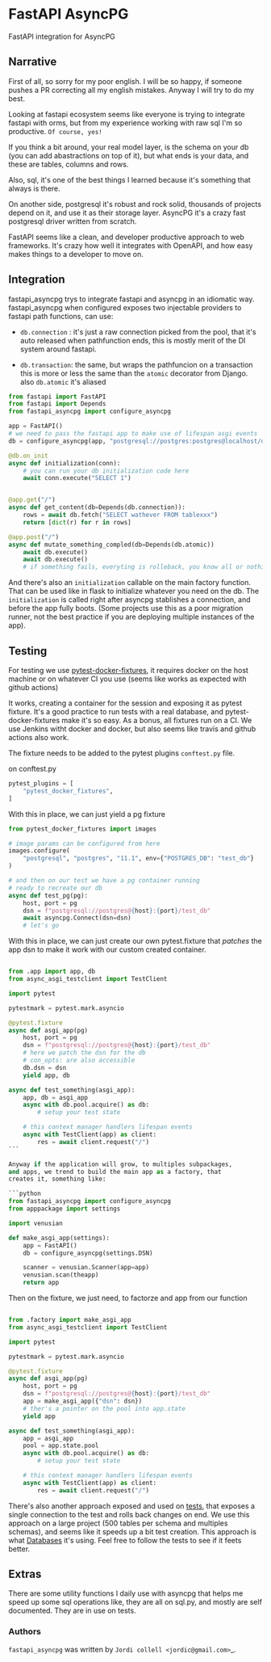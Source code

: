 # FastAPI AsyncPG

FastAPI integration for AsyncPG

## Narrative

First of all, so sorry for my poor english. I will be so happy,
if someone pushes a PR correcting all my english mistakes. Anyway
I will try to do my best.

Looking at fastapi ecosystem seems like everyone is trying to integrate
fastapi with orms, but from my experience working with raw
sql I'm so productive. `Of course, yes!`

If you think a bit around, your real model layer, is the schema on your
db (you can add abastractions on top of it), but what ends
is your data, and these are tables, columns and rows.

Also, sql, it's one of the best things I learned
because it's something that always is there.

On another side, postgresql it's robust and rock solid,
thousands of projects depend on it, and use it as their storage layer.
AsyncPG it's a crazy fast postgresql driver
written from scratch.

FastAPI seems like a clean, and developer productive approach to web
frameworks. It's crazy how well it integrates with OpenAPI,
and how easy makes things to a developer to move on.

## Integration

fastapi_asyncpg trys to integrate fastapi and asyncpg in an idiomatic way.
fastapi_asyncpg when configured exposes two injectable providers to
fastapi path functions, can use:

- `db.connection` : it's just a raw connection picked from the pool,
  that it's auto released when pathfunction ends, this is mostly
  merit of the DI system around fastapi.

- `db.transaction`: the same, but wraps the pathfuncion on a transaction
  this is more or less the same than the `atomic` decorator from Django.
  also `db.atomic` it's aliased

```python
from fastapi import FastAPI
from fastapi import Depends
from fastapi_asyncpg import configure_asyncpg

app = FastAPI()
# we need to pass the fastapi app to make use of lifespan asgi events
db = configure_asyncpg(app, "postgresql://postgres:postgres@localhost/db")

@db.on_init
async def initialization(conn):
    # you can run your db initialization code here
    await conn.execute("SELECT 1")


@app.get("/")
async def get_content(db=Depends(db.connection)):
    rows = await db.fetch("SELECT wathever FROM tablexxx")
    return [dict(r) for r in rows]

@app.post("/")
async def mutate_something_compled(db=Depends(db.atomic))
    await db.execute()
    await db.execute()
    # if something fails, everyting is rolleback, you know all or nothing
```

And there's also an `initialization` callable on the main factory function.
That can be used like in flask to initialize whatever you need on the db.
The `initialization` is called right after asyncpg stablishes a connection,
and before the app fully boots. (Some projects use this as a poor migration
runner, not the best practice if you are deploying multiple
instances of the app).

## Testing

For testing we use [pytest-docker-fixtures](https://pypi.org/project/pytest-docker-fixtures/), it requires docker on the host machine or on whatever CI you use
(seems like works as expected with github actions)

It works, creating a container for the session and exposing it as pytest fixture.
It's a good practice to run tests with a real database, and
pytest-docker-fixtures make it's so easy. As a bonus, all fixtures run on a CI.
We use Jenkins witht docker and docker, but also seems like travis and github actions
also work.

The fixture needs to be added to the pytest plugins `conftest.py` file.

on conftest.py

```python
pytest_plugins = [
    "pytest_docker_fixtures",
]
```

With this in place, we can just yield a pg fixture

```python
from pytest_docker_fixtures import images

# image params can be configured from here
images.configure(
    "postgresql", "postgres", "11.1", env={"POSTGRES_DB": "test_db"}
)

# and then on our test we have a pg container running
# ready to recreate our db
async def test_pg(pg):
    host, port = pg
    dsn = f"postgresql://postgres@{host}:{port}/test_db"
    await asyncpg.Connect(dsn=dsn)
    # let's go

```

With this in place, we can just create our own pytest.fixture that
_patches_ the app dsn to make it work with our custom created
container.

````python

from .app import app, db
from async_asgi_testclient import TestClient

import pytest

pytestmark = pytest.mark.asyncio

@pytest.fixture
async def asgi_app(pg)
    host, port = pg
    dsn = f"postgresql://postgres@{host}:{port}/test_db"
    # here we patch the dsn for the db
    # con_opts: are also accessible
    db.dsn = dsn
    yield app, db

async def test_something(asgi_app):
    app, db = asgi_app
    async with db.pool.acquire() as db:
        # setup your test state

    # this context manager handlers lifespan events
    async with TestClient(app) as client:
        res = await client.request("/")
```

Anyway if the application will grow, to multiples subpackages,
and apps, we trend to build the main app as a factory, that
creates it, something like:

```python
from fastapi_asyncpg import configure_asyncpg
from apppackage import settings

import venusian

def make_asgi_app(settings):
    app = FastAPI()
    db = configure_asyncpg(settings.DSN)

    scanner = venusian.Scanner(app=app)
    venusian.scan(theapp)
    return app
````

Then on the fixture, we just need, to factorze and app from our function

```python

from .factory import make_asgi_app
from async_asgi_testclient import TestClient

import pytest

pytestmark = pytest.mark.asyncio

@pytest.fixture
async def asgi_app(pg)
    host, port = pg
    dsn = f"postgresql://postgres@{host}:{port}/test_db"
    app = make_asgi_app({"dsn": dsn})
    # ther's a pointer on the pool into app.state
    yield app

async def test_something(asgi_app):
    app = asgi_app
    pool = app.state.pool
    async with db.pool.acquire() as db:
        # setup your test state

    # this context manager handlers lifespan events
    async with TestClient(app) as client:
        res = await client.request("/")

```

There's also another approach exposed and used on [tests](tests/test_db.py),
that exposes a single connection to the test and rolls back changes on end.
We use this approach on a large project (500 tables per schema and
multiples schemas), and seems like it speeds up a bit test creation.
This approach is what [Databases](https://www.encode.io/databases/) it's using.
Feel free to follow the tests to see if it feets better.

## Extras

There are some utility functions I daily use with asyncpg that helps me
speed up some sql operations like, they are all on sql.py, and mostly are
self documented. They are in use on tests.

### Authors

`fastapi_asyncpg` was written by `Jordi collell <jordic@gmail.com>`\_.
